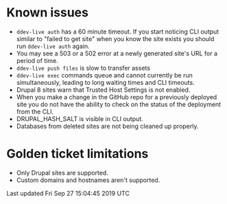 # Known issues
* `ddev-live auth` has a 60 minute timeout. If you start noticing CLI output similar to "failed to get site" when you know the site exists you should run `ddev-live auth` again.
* You may see a 503 or a 502 error at a newly generated site's URL for a period of time.
* `ddev-live push files` is slow to transfer assets
* `ddev-live exec` commands queue and cannot currently be run simultaneously, leading to long waiting times and CLI timeouts.
* Drupal 8 sites warn that Trusted Host Settings is not enabled.
* When you make a change in the GitHub repo for a previously deployed site you do not have the ability to check on the status of the deployment from the CLI.
* DRUPAL_HASH_SALT is visible in CLI output.
* Databases from deleted sites are not being cleaned up properly.


# Golden ticket limitations
* Only Drupal sites are supported.
* Custom domains and hostnames aren't supported.

Last updated Fri Sep 27 15:04:45 2019 UTC
